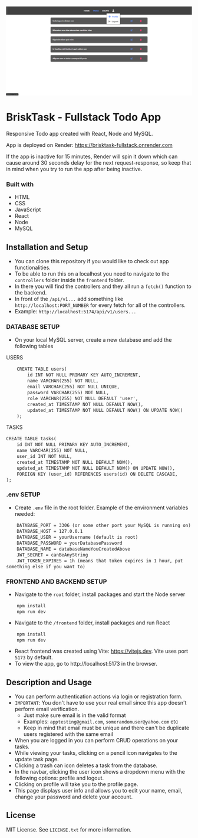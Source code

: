 ![BriskTask Fullstack App Preview](./frontend/public/brisktask-preview.png)

# BriskTask - Fullstack Todo App

Responsive Todo app created with React, Node and MySQL.

App is deployed on Render: https://brisktask-fullstack.onrender.com

If the app is inactive for 15 minutes, Render will spin it down which can cause around 30 seconds delay for the next request-response, so keep that in mind when you try to run the app after being inactive.

### Built with

-   HTML
-   CSS
-   JavaScript
-   React
-   Node
-   MySQL

## Installation and Setup

-   You can clone this repository if you would like to check out app functionalities.
-   To be able to run this on a localhost you need to navigate to the `controllers` folder inside the `frontend` folder.
-   In there you will find the controllers and they all run a `fetch()` function to the backend.
-   In front of the `/api/v1...` add something like `http://localhost:PORT_NUMBER` for every fetch for all of the controllers.
-   Example: `http://localhost:5174/api/v1/users...`

### DATABASE SETUP

-   On your local MySQL server, create a new database and add the following tables

USERS

```
    CREATE TABLE users(
        id INT NOT NULL PRIMARY KEY AUTO_INCREMENT,
        name VARCHAR(255) NOT NULL,
        email VARCHAR(255) NOT NULL UNIQUE,
        password VARCHAR(255) NOT NULL,
        role VARCHAR(255) NOT NULL DEFAULT 'user',
        created_at TIMESTAMP NOT NULL DEFAULT NOW(),
        updated_at TIMESTAMP NOT NULL DEFAULT NOW() ON UPDATE NOW()
    );
```

TASKS

```
CREATE TABLE tasks(
    id INT NOT NULL PRIMARY KEY AUTO_INCREMENT,
    name VARCHAR(255) NOT NULL,
    user_id INT NOT NULL,
    created_at TIMESTAMP NOT NULL DEFAULT NOW(),
    updated_at TIMESTAMP NOT NULL DEFAULT NOW() ON UPDATE NOW(),
    FOREIGN KEY (user_id) REFERENCES users(id) ON DELETE CASCADE,
);
```

### .env SETUP

-   Create `.env` file in the root folder. Example of the environment variables needed:

```
    DATABASE_PORT = 3306 (or some other port your MySQL is running on)
    DATABASE_HOST = 127.0.0.1
    DATABASE_USER = yourUsername (default is root)
    DATABASE_PASSWORD = yourDatabasePassword
    DATABASE_NAME = databaseNameYouCreatedAbove
    JWT_SECRET = canBeAnyString
    JWT_TOKEN_EXPIRES = 1h (means that token expires in 1 hour, put something else if you want to)
```

### FRONTEND AND BACKEND SETUP

-   Navigate to the `root` folder, install packages and start the Node server

```
    npm install
    npm run dev
```

-   Navigate to the `/frontend` folder, install packages and run React

```
    npm install
    npm run dev
```

-   React frontend was created using Vite: https://vitejs.dev. Vite uses port `5173` by default.
-   To view the app, go to http://localhost:5173 in the browser.

## Description and Usage

-   You can perform authentication actions via login or registration form.
-   `IMPORTANT`: You don't have to use your real email since this app doesn't perform email verification.
    -   Just make sure email is in the valid format
    -   Examples: `apptesting@gmail.com`, `somerandomuser@yahoo.com` etc
    -   Keep in mind that email must be unique and there can't be duplicate users registered with the same email
-   When you are logged in you can perform CRUD operations on your tasks.
-   While viewing your tasks, clicking on a pencil icon navigates to the update task page.
-   Clicking a trash can icon deletes a task from the database.
-   In the navbar, clicking the user icon shows a dropdown menu with the following options: profile and logout.
-   Clicking on profile will take you to the profile page.
-   This page displays user info and allows you to edit your name, email, change your password and delete your account.

## License

MIT License. See `LICENSE.txt` for more information.
